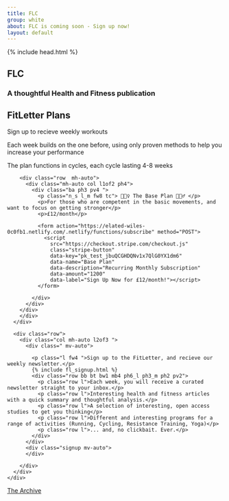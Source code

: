 ```yaml
---
title: FLC
group: white
about: FLC is coming soon - Sign up now!
layout: default
---
```


{% include head.html %}

<body>


<main class="">
  <section class="pb4 bg_brand-green row">
    <div class="row ph3 container mh-auto">
      <div class="row dfc mb2 brdr_light_muted bb-m bw3-m">
        <h2 class=" xxxl ttu tc light pb2">FLC</h2>
        <h3 class=" xl_m pb2 bb-s bw3-s tc brdr_light light">A thoughtful Health and Fitness publication</h3>
      </div>
    </div>
  </section>
  
  <section class="pv2 pv4_m row dark">
    <div class=" ph3 container mh-auto">
      <div class="row">
        <div class="ph4 pb3">
          <h2>FitLetter Plans</h2>
          <p>Sign up to recieve weekly workouts</p> 
          <p>Each week builds on the one before, using only proven methods to help you increase your performance</p>
          <p>The plan functions in cycles, each cycle lasting 4-8 weeks</p>
        </div>
        
        <div class="row  mh-auto">
          <div class="mh-auto col l1of2 ph4">
            <div class="ba ph3 pv4 ">
              <p class="n_s l_m fw8 tc"> 🏋🏽‍♀️ The Base Plan 🏋🏼‍♂️ </p>
              <p>For those who are competent in the basic movements, and want to focus on getting stronger</p>
              <p>£12/month</p>
              
              <form action="https://elated-wiles-0c0fb1.netlify.com/.netlify/functions/subscribe" method="POST">
                <script
                  src="https://checkout.stripe.com/checkout.js" 
                  class="stripe-button"
                  data-key="pk_test_jbuQCGHDQNv1x7QlG0YX1dm6"
                  data-name="Base Plan"
                  data-description="Recurring Monthly Subscription"
                  data-amount="1200"
                  data-label="Sign Up Now for £12/month!"></script>
              </form>
              
            </div>
          </div>
        </div>
        </div>
      </div>


  
  </section>

  <section class="pv2 pv4_m bg_brand-blue row light">
    <div class=" ph3  container mh-auto">

      <div class="row">
        <div class="col mh-auto l2of3 ">
          <div class=" mv-auto">

            <p class="l fw4 ">Sign up to the FitLetter, and recieve our weekly newsletter.</p>
            {% include fl_signup.html %}
            <div class="row bb bt bw1 mb4 ph6_l ph3_m ph2 pv2">
              <p class="row l">Each week, you will receive a curated newsletter straight to your inbox.</p>
              <p class="row l">Interesting health and fitness articles with a quick summary and thoughtful analysis.</p>
              <p class="row l">A selection of interesting, open access studies to get you thinking</p>
              <p class="row l">Different and interesting programs for a range of activities (Running, Cycling, Resistance Training, Yoga)</p>
              <p class="row l">... and, no clickbait. Ever.</p>
            </div>
          </div>
          <div class="signup mv-auto">
          </div>

        </div>
      </div>
    </div>
  </section>

  <section class="pv2 bg_brand-red row">
    <div class=" ph3 pv5 container mh-auto">
      <div class="xxxl_m xxl light fw8 tc"> <a class="dimnd" href="{{ site.github.url }}/archive.html">The Archive</a></div>
    </div>
  </section>

</main>
